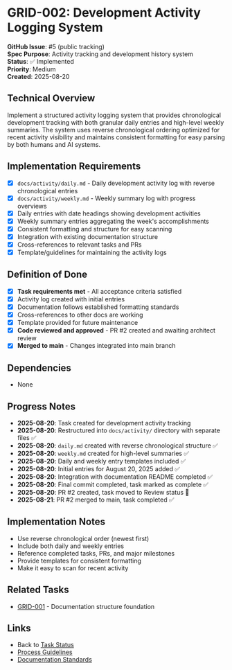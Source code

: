 # GRID-002: Development Activity Logging System

**GitHub Issue**: #5 (public tracking)  
**Spec Purpose**: Activity tracking and development history system  
**Status**: ✅ Implemented  
**Priority**: Medium  
**Created**: 2025-08-20  

## Technical Overview
Implement a structured activity logging system that provides chronological development tracking with both granular daily entries and high-level weekly summaries. The system uses reverse chronological ordering optimized for recent activity visibility and maintains consistent formatting for easy parsing by both humans and AI systems.

## Implementation Requirements
- [x] `docs/activity/daily.md` - Daily development activity log with reverse chronological entries
- [x] `docs/activity/weekly.md` - Weekly summary log with progress overviews
- [x] Daily entries with date headings showing development activities
- [x] Weekly summary entries aggregating the week's accomplishments
- [x] Consistent formatting and structure for easy scanning
- [x] Integration with existing documentation structure
- [x] Cross-references to relevant tasks and PRs
- [x] Template/guidelines for maintaining the activity logs

## Definition of Done
- [x] **Task requirements met** - All acceptance criteria satisfied
- [x] Activity log created with initial entries
- [x] Documentation follows established formatting standards
- [x] Cross-references to other docs are working
- [x] Template provided for future maintenance
- [x] **Code reviewed and approved** - PR #2 created and awaiting architect review
- [x] **Merged to main** - Changes integrated into main branch

## Dependencies
- None

## Progress Notes
- **2025-08-20**: Task created for development activity tracking
- **2025-08-20**: Restructured into `docs/activity/` directory with separate files ✅
- **2025-08-20**: `daily.md` created with reverse chronological structure ✅
- **2025-08-20**: `weekly.md` created for high-level summaries ✅
- **2025-08-20**: Daily and weekly entry templates included ✅
- **2025-08-20**: Initial entries for August 20, 2025 added ✅
- **2025-08-20**: Integration with documentation README completed ✅
- **2025-08-20**: Final commit completed, task marked as complete ✅
- **2025-08-20**: PR #2 created, task moved to Review status 👀
- **2025-08-21**: PR #2 merged to main, task completed ✅

## Implementation Notes
- Use reverse chronological order (newest first)
- Include both daily and weekly entries
- Reference completed tasks, PRs, and major milestones
- Provide templates for consistent formatting
- Make it easy to scan for recent activity

## Related Tasks
- [GRID-001](./GRID-001.md) - Documentation structure foundation

## Links
- Back to [Task Status](./status.md)
- [Process Guidelines](../process.md)
- [Documentation Standards](../documentation.md)